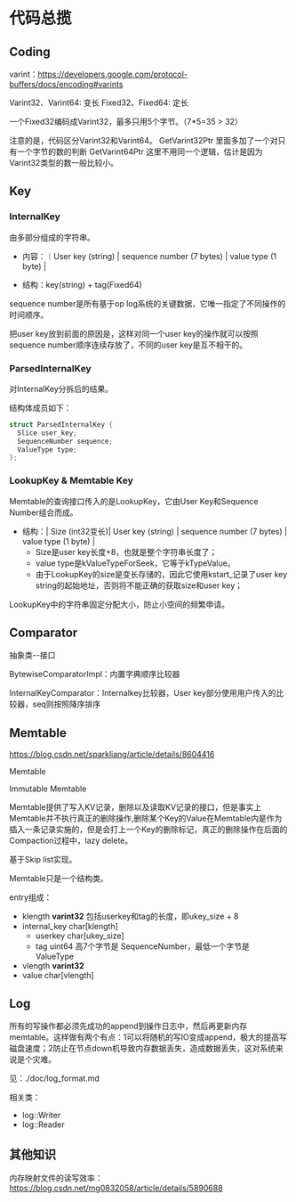 # 代码总揽

## Coding

varint：<https://developers.google.com/protocol-buffers/docs/encoding#varints>

Varint32、Varint64: 变长
Fixed32、Fixed64: 定长

一个Fixed32编码成Varint32，最多只用5个字节。（7*5=35 > 32）

注意的是，代码区分Varint32和Varint64。
GetVarint32Ptr 里面多加了一个对只有一个字节的数的判断
GetVarint64Ptr
这里不用同一个逻辑，估计是因为Varint32类型的数一般比较小。

## Key

### InternalKey

由多部分组成的字符串。

- 内容：｜User key (string) | sequence number (7 bytes) | value type (1 byte) |

- 结构：key(string) + tag(Fixed64)

sequence number是所有基于op log系统的关键数据，它唯一指定了不同操作的时间顺序。

把user key放到前面的原因是，这样对同一个user key的操作就可以按照sequence number顺序连续存放了，不同的user key是互不相干的。

### ParsedInternalKey

对InternalKey分拆后的结果。

结构体成员如下：

```cpp
struct ParsedInternalKey {
  Slice user_key;
  SequenceNumber sequence;
  ValueType type;
};
```

### LookupKey & Memtable Key

Memtable的查询接口传入的是LookupKey，它由User Key和Sequence Number组合而成。

- 结构：| Size (int32变长)| User key (string) | sequence number (7 bytes) | value type (1 byte) |
  - Size是user key长度+8，也就是整个字符串长度了；
  - value type是kValueTypeForSeek，它等于kTypeValue。
  - 由于LookupKey的size是变长存储的，因此它使用kstart_记录了user key string的起始地址，否则将不能正确的获取size和user key；

LookupKey中的字符串固定分配大小，防止小空间的频繁申请。

## Comparator

抽象类--接口

BytewiseComparatorImpl：内置字典顺序比较器

InternalKeyComparator：Internalkey比较器，User key部分使用用户传入的比较器，seq则按照降序排序

## Memtable

<https://blog.csdn.net/sparkliang/article/details/8604416>

Memtable

Immutable Memtable

Memtable提供了写入KV记录，删除以及读取KV记录的接口，但是事实上Memtable并不执行真正的删除操作,删除某个Key的Value在Memtable内是作为插入一条记录实施的，但是会打上一个Key的删除标记，真正的删除操作在后面的 Compaction过程中，lazy delete。

基于Skip list实现。

Memtable只是一个结构类。



entry组成：

- klength  **varint32**      包括userkey和tag的长度，即ukey_size + 8
- internal_key char[klength]
  - userkey  char[ukey_size]
  - tag      uint64   高7个字节是 SequenceNumber，最低一个字节是 ValueType
- vlength  **varint32**
- value    char[vlength]

## Log

所有的写操作都必须先成功的append到操作日志中，然后再更新内存memtable。这样做有两个有点：1可以将随机的写IO变成append，极大的提高写磁盘速度；2防止在节点down机导致内存数据丢失，造成数据丢失，这对系统来说是个灾难。

见：./doc/log_format.md

相关类：

- log::Writer
- log::Reader



## 其他知识

内存映射文件的读写效率：https://blog.csdn.net/mg0832058/article/details/5890688
























